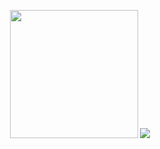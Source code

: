 <p align="center">
    <img src="https://stats-alpha-seven.vercel.app/api/top-langs/?username=Dymirt&title_color=ffffff&text_color=c9cacc&icon_color=2bbc8a&bg_color=0F1116&count_private=false&hide_progress=false" height="205"/>
    <img src="https://stats-alpha-seven.vercel.app/api?username=Dymirt&show_icons=true&show=reviews,discussions_started,discussions_answered,prs_merged,prs_merged_percentage"/>
</p>
